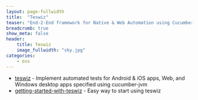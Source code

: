 ```yaml
---
layout: page-fullwidth
title:  "Teswiz"
teaser: "End-2-End framework for Native & Web Automation using Cucumber-jvm, Appium, Selenium WebDriver, Applitools & ReportPortal"
breadcrumb: true
show_meta: false
header:
    title: Teswiz
    image_fullwidth: "sky.jpg"
categories:
    - oss
---
```


* <a href="https://github.com/znsio/teswiz" target="_blank">teswiz</a> - Implement automated tests for Android & iOS apps, Web, and Windows desktop apps specified using cucumber-jvm
* <a href="https://github.com/znsio/getting-started-with-teswiz" target="_blank">getting-started-with-teswiz</a> - Easy way to start using teswiz
